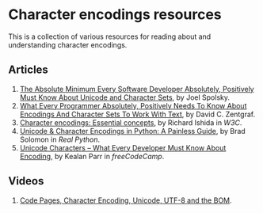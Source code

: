 # Character encodings resources

This is a collection of various resources for reading about and understanding character encodings.

## Articles

1. [The Absolute Minimum Every Software Developer Absolutely, Positively Must Know About Unicode and Character Sets](https://www.joelonsoftware.com/2003/10/08/the-absolute-minimum-every-software-developer-absolutely-positively-must-know-about-unicode-and-character-sets-no-excuses/), by Joel Spolsky.
2. [What Every Programmer Absolutely, Positively Needs To Know About Encodings And Character Sets To Work With Text](https://kunststube.net/encoding/), by David C. Zentgraf.
3. [Character encodings: Essential concepts](https://www.w3.org/International/articles/definitions-characters/), by Richard Ishida in *W3C*.
4. [Unicode & Character Encodings in Python: A Painless Guide](https://realpython.com/python-encodings-guide/), by Brad Solomon in *Real Python*.
5. [Unicode Characters – What Every Developer Must Know About Encoding](https://www.freecodecamp.org/news/everything-you-need-to-know-about-encoding/), by Kealan Parr in *freeCodeCamp*.

## Videos

1. [Code Pages, Character Encoding, Unicode, UTF-8 and the BOM](https://www.youtube.com/watch?v=jeIBNn5Y5fI&t=269s).
